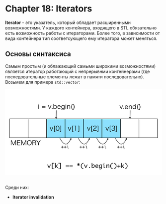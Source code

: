 # Chapter 18: Iterators
**Iterator** - это указатель, который обладает расширенными возможностями. У каждого контейнера, входящего в STL обязательно есть возможность работы с итераторами. Более того, в зависимости от вида контейнера тип соответсующего ему итератора может меняться. 
## Основы синтаксиса
Самым простым (и облажающий самыми широкими возможностями) является итератор работающий с непрерывнми контейнерами (где последовательные элементы лежат в памяти последовательно). Возьмем для примера `std::vector`:       

<img src = "https://github.com/PlohoyParen/Cpp_doc/blob/master/Documents/images/iterator.png" alt = "iterator" width = 600 >


```cpp

```


Среди них:
- **Iterator invalidation** 
